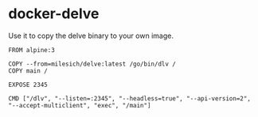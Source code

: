 # docker-delve

Use it to copy the delve binary to your own image.

```
FROM alpine:3

COPY --from=milesich/delve:latest /go/bin/dlv /
COPY main /

EXPOSE 2345

CMD ["/dlv", "--listen=:2345", "--headless=true", "--api-version=2", "--accept-multiclient", "exec", "/main"]
```
